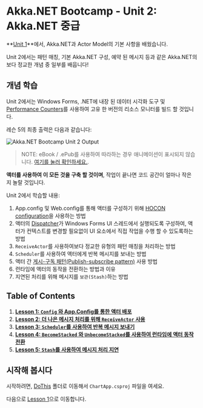 # Akka.NET Bootcamp - Unit 2: Akka.NET 중급

**[Unit 1](../Unit-1/README.md)**에서, Akka.NET과 Actor Model의 기본 사항을 배웠습니다.

Unit 2에서는 패턴 매칭, 기본 Akka.NET 구성, 예약 된 메시지 등과 같은 Akka.NET의 보다 정교한 개념 중 일부를 배웁니다!

## 개념 학습

Unit 2에서는 Windows Forms, .NET에 내장 된 데이터 시각화 도구 및 [Performance Counters](https://msdn.microsoft.com/en-us/library/system.diagnostics.performancecounter.aspx "PerformanceCounter Class - C#")를 사용하여 고유 한 버전의 리소스 모니터를 빌드 할 것입니다.

레슨 5의 최종 출력은 다음과 같습니다:

![Akka.NET Bootcamp Unit 2 Output](lesson5/images/syncharting-complete-output.gif)

> NOTE: eBook / .ePub를 사용하여 따라하는 경우 애니메이션이 표시되지 않습니다. [여기를 눌러 확인하세요.](https://github.com/petabridge/akka-bootcamp/blob/master/src/Unit-2/lesson5/images/syncharting-complete-output.gif).

**액터를 사용하여 이 모든 것을 구축 할 것이며**, 작업이 끝나면 코드 공간이 얼마나 작은 지 놀랄 것입니다.

Unit 2에서 학습할 내용:

1. App.config 및 Web.config를 통해 액터를 구성하기 위해 [HOCON configuration](https://getakka.net/articles/concepts/configuration.html#what-is-hocon "Akka.NET HOCON Configurations")을 사용하는 방법
2. 액터의 [Dispatcher](https://getakka.net/articles/actors/dispatchers.html)가 Windows Forms UI 스레드에서 실행되도록 구성하여, 액터가 컨텍스트를 변경할 필요없이 UI 요소에서 직접 작업을 수행 할 수 있도록하는 방법
3. `ReceiveActor`를 사용하여보다 정교한 유형의 패턴 매칭을 처리하는 방법
4. `Scheduler`를 사용하여 액터에게 반복 메시지를 보내는 방법
5.  액터 간 [게시-구독 패턴(Publish-subscribe pattern)](http://en.wikipedia.org/wiki/Publish%E2%80%93subscribe_pattern) 사용 방법
6.  런타임에 액터의 동작을 전환하는 방법과 이유
7.  지연된 처리를 위해 메시지를 `보관(Stash)`하는 방법

## Table of Contents

1. **[Lesson 1: `Config` 와 App.Config를 통한 액터 배포](lesson1/README.md)**
2. **[Lesson 2: 더 나은 메시지 처리를 위해 `ReceiveActor` 사용](lesson2/README.md)**
3. **[Lesson 3: `Scheduler`를 사용하여 반복 메시지 보내기](lesson3/README.md)**
4. **[Lesson 4: `BecomeStacked` 와 `UnbecomeStacked`를 사용하여 런타임에 액터 동작 전환](lesson4/README.md)**
5. **[Lesson 5: `Stash`를 사용하여 메시지 처리 지연](lesson5/README.md)**

## 시작해 봅시다

시작하려면, [DoThis](DoThis/) 폴더로 이동해서 `ChartApp.csproj` 파일을 여세요.

다음으로 [Lesson 1](lesson1/README.md)으로 이동합니다.